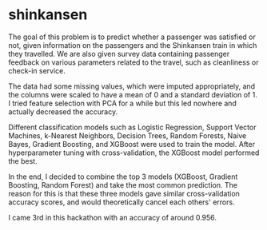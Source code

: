 # shinkansen

The goal of this problem is to predict whether a passenger was satisfied or not, given information on the passengers and the Shinkansen train in which they travelled. We are also given survey data containing passenger feedback on various parameters related to the travel, such as cleanliness or check-in service.

The data had some missing values, which were imputed appropriately, and the columns were scaled to have a mean of 0 and a standard deviation of 1. I tried feature selection with PCA for a while but this led nowhere and actually decreased the accuracy.

Different classification models such as Logistic Regression, Support Vector Machines, k-Nearest Neighbors, Decision Trees, Random Forests, Naive Bayes, Gradient Boosting, and XGBoost were used to train the model. After hyperparameter tuning with cross-validation, the XGBoost model performed the best.

In the end, I decided to combine the top 3 models (XGBoost, Gradient Boosting, Random Forest) and take the most common prediction. The reason for this is that these three models gave similar cross-validation accuracy scores, and would theoretically cancel each others' errors.

I came 3rd in this hackathon with an accuracy of around 0.956.
